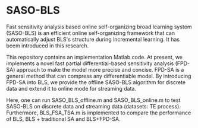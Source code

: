 # SASO-BLS

Fast sensitivity analysis based online self-organizing broad learning system (SASO-BLS) is an efficient online self-organizing framework that can automatically adjust BLS's structure during incremental learning. It has beem introduced in this research.

This repository contains an implementation Matlab code. At present, we implements a novel fast partial differential-based sensitivity analysis (FPD-SA) approach to make the model more precise and concise. FPD-SA is a general method that can compress any differentiable model. By introducing FPD-SA into BLS, we provide the offline SASO-BLS algorithm for discrete data and extend it to online mode for streaming data.

Here, one can run SASO_BLS_offline.m and SASO_BLS_online.m to test SASO-BLS on discrete data and streaming data (datasets: TE process). Furthermore, BLS_FSA_TSA.m is implemented to compare the performance of BLS, BLS + traditional SA and BLS+FPD-SA.

